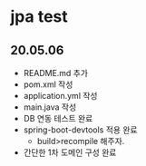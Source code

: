 # jpa test

## 20.05.06
- README.md 추가
- pom.xml 작성
- application.yml 작성
- main.java 작성
- DB 연동 테스트 완료
- spring-boot-devtools 적용 완료
    - build>recompile 해주자.
- 간단한 1차 도메인 구성 완료



